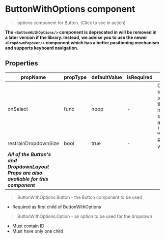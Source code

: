 # ButtonWithOptions component

> options component for Button. (Click to see in action)

**The `<ButtonWithOptions/>` component is deprecated in will be removed in a later version if the
library. Instead, we advise you to use the newer `<DropdownPopover/>` component which has a better
positioning mechanism and supports keyboard navigation.**

## Properties

| propName | propType | defaultValue | isRequired | description |
|----------|----------|--------------|------------|-------------|
| onSelect | func | noop | - | Callback when the user selects one of the selections. Called with the selection and a flag indicates whether the selected option was already selected `(selectedId, wasPreviouslySelected)`  |
| restrainDropdownSize | bool | true | - | Restrain dropdown width to button's width |
| ***All of the Button's and DropdownLayout Props are also available for this component*** | | | | |

> ButtonWithOptions.Button - the Button component to be used
- Required as first child of ButtonWithOptions

> ButtonWithOptions.Option - an option to be used for the dropdown
- Must contain ID
- Must have only one child
